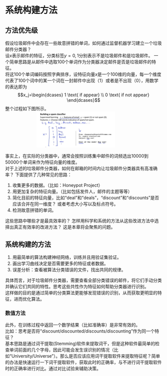<style>
img{
    width: 50%;
    padding-left: 20%;
}
</style>
# 系统构建方法
## 方法优先级
假设垃圾邮件中会存在一些故意拼错的单词，如何通过监督机器学习建立一个垃圾邮件分类器？   
设$x$表示邮件的特征，分类标签$y={0,1}$分别表示不是垃圾邮件和是垃圾邮件。 
一个简单思路是从邮件中选取100个单词作为分类器决定邮件是否是垃圾邮件的特征。  
将这100个单词编码按照字典排序，设特征向量$x$是一个100维的向量，每一个维度代表了100个词中的某一个词在一封邮件中出现（1）或者是不出现（0），用数学的表达即为
$$x_j=\begin{dcases}
    1 \text{   if appear} \\
    0 \text{   if not appear}
\end{dcases}$$
整个过程如下图所示。   
![](https://raw.githubusercontent.com/l61012345/Pic/master/img/20210314150605.png)    

事实上，在实际的分类器中，通常会按照训练集中邮件的词频选出10000到50000个单词来作为特征向量的维度。   
对于上述的垃圾邮件分类器，如何在邮箱的时间内让垃圾邮件分类器具有高准确率？ 下面提供了几种常见的思路：   
1. 收集更多的数据。（比如：Honeypot Project）    
2. 用更加复杂的特征向量。（比如包括发件人，邮件的主题等等）    
3. 简化目前的特征向量，比如“deal”和“deals”，“discount”和“discounts”是否应该合并在同一维度？ 或者考虑大小写以及标点符号。  
4. 检测故意拼错的单词。  

   
这些思路中哪些才是最具效率的？ 怎样用科学和系统的方法从这些改进方法中选择出真正有效率的改进方法？ 这是本章将会聚焦的问题。   

## 系统构建的方法
1. 用最简单的算法构建神经网络，训练并且用验证集验证。  
2. 画出学习曲线决定是否需要更多的特征或者数据。  
3. 误差分析：查看被算法分类错误的文件，找出共同的规律。  

具体而言，对于垃圾邮件分类器，需要查看全部分类错误的邮件，将它们手动分类并确认它们共同的特性。思考这些共性作为特征如何帮助分类器进行识别。  
这样做的目的是通过简单的分类算法更能够发现错误的识别，从而获取更明显的特征，进而优化算法。  

### 数值方法
此外，在训练过程中返回一个数学结果（比如准确率）是非常有效的。   
比如：思考是否将“discount/discounted/discounts/discounting”作为同一个特征？  
基本思路是通过词干提取(Stemming)软件来提取词干，但是这种软件最简单的检查单词前面的几个字母，因此可能会发生误识别的情况（比如“University/Universe”）。那么是否应该应用词干提取软件来提取特征呢？简单的办法是快速运行一下词干提取软件，获取此时的正确率，与不进行词干提取软件时的正确率进行对比。通过对比试验来辅助决策。  
